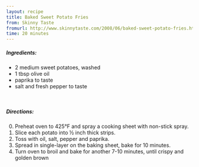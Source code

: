 ```yaml
---
layout: recipe
title: Baked Sweet Potato Fries
from: Skinny Taste
fromurl: http://www.skinnytaste.com/2008/06/baked-sweet-potato-fries.html
time: 20 minutes
---
```


##### Ingredients:

* 2 medium sweet potatoes, washed
* 1 tbsp olive oil
* paprika to taste
* salt and fresh pepper to taste

<br>

##### Directions:

0. Preheat oven to 425°F and spray a cooking sheet with non-stick spray.
1. Slice each potato into ½ inch thick strips. 
2. Toss with oil, salt, pepper and paprika.
3. Spread in single-layer on the baking sheet, bake for 10 minutes. 
4. Turn oven to broil and bake for another 7-10 minutes, until crispy and golden brown
